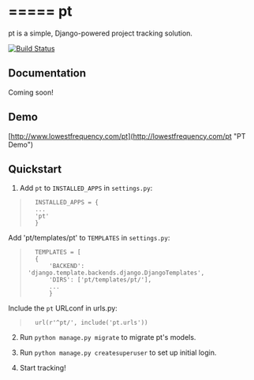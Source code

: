 =====
pt
=====

pt is a simple, Django-powered project tracking solution.

[![Build Status](https://travis-ci.org/fstraw/django-pt.svg?branch=master)](https://travis-ci.org/fstraw/django-pt)

Documentation
-------------

Coming soon!

Demo
----

[http://www.lowestfrequency.com/pt](http://lowestfrequency.com/pt "PT Demo")


Quickstart
----------

1. Add `pt` to `INSTALLED_APPS` in `settings.py`:

> 		INSTALLED_APPS = {
> 		...
> 		'pt'
> 		}

Add 'pt/templates/pt' to `TEMPLATES` in `settings.py`:

>       TEMPLATES = [
> 	    {
> 	        'BACKEND': 'django.template.backends.django.DjangoTemplates',
> 	        'DIRS': ['pt/templates/pt/'],
> 	        ...
> 	        }

Include the `pt` URLconf in urls.py:
  
>       url(r'^pt/', include('pt.urls'))


2. Run `python manage.py migrate` to migrate pt's models.

3. Run `python manage.py createsuperuser` to set up initial login.

4. Start tracking!